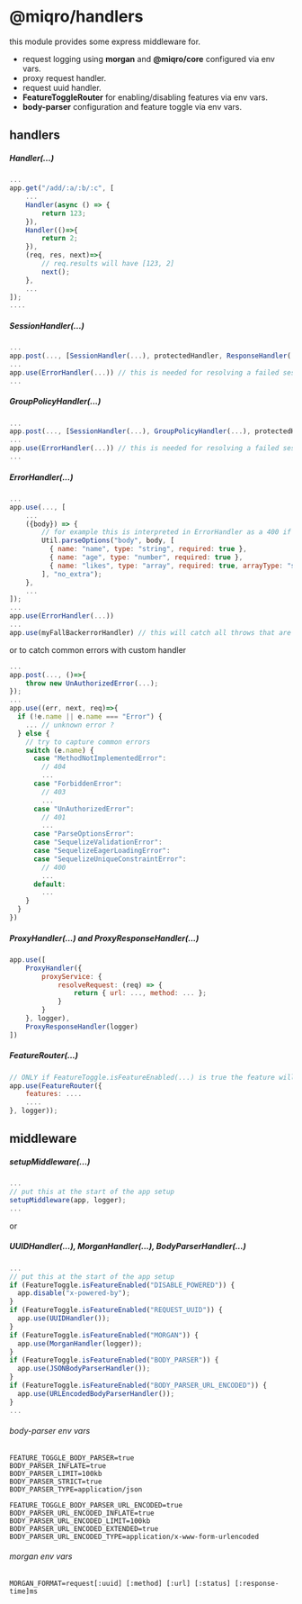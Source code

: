# @miqro/handlers

this module provides some express middleware for.

- request logging using **morgan** and **@miqro/core** configured via env vars.
- proxy request handler.
- request uuid handler.
- **FeatureToggleRouter** for enabling/disabling features via env vars.
- **body-parser** configuration and feature toggle via env vars.

## handlers

##### Handler(...) 

```javascript
...
app.get("/add/:a/:b/:c", [
    ...
    Handler(async () => {
        return 123; 
    }),
    Handler(()=>{
        return 2; 
    }),
    (req, res, next)=>{
        // req.results will have [123, 2]
        next();    
    },
    ...
]);
....
```

##### SessionHandler(...)

```javascript
...
app.post(..., [SessionHandler(...), protectedHandler, ResponseHandler(...)])
...
app.use(ErrorHandler(...)) // this is needed for resolving a failed session validation as a 401 or 403
...
```

##### GroupPolicyHandler(...)

```javascript
...
app.post(..., [SessionHandler(...), GroupPolicyHandler(...), protectedHandler, ResponseHandler(...)])
...
app.use(ErrorHandler(...)) // this is needed for resolving a failed session validation as a 401 or 403
...
```

##### ErrorHandler(...)

```javascript
...
app.use(..., [
    ...
    ({body}) => {
        // for example this is interpreted in ErrorHandler as a 400 if req.body doesnt match
        Util.parseOptions("body", body, [
          { name: "name", type: "string", required: true },
          { name: "age", type: "number", required: true },
          { name: "likes", type: "array", required: true, arrayType: "string" }
        ], "no_extra");
    },
    ...
]);
...
app.use(ErrorHandler(...))
...
app.use(myFallBackerrorHandler) // this will catch all throws that are not reconized by ErrorHandler()
```

or to catch common errors with custom handler

```javascript
...
app.post(..., ()=>{
    throw new UnAuthorizedError(...);
});
...
app.use((err, next, req)=>{
  if (!e.name || e.name === "Error") {
    ... // unknown error ?
  } else {
    // try to capture common errors
    switch (e.name) {
      case "MethodNotImplementedError":
        // 404
        ...
      case "ForbiddenError":
        // 403 
        ...
      case "UnAuthorizedError":
        // 401
        ...
      case "ParseOptionsError":  
      case "SequelizeValidationError":
      case "SequelizeEagerLoadingError": 
      case "SequelizeUniqueConstraintError":
        // 400 
        ...
      default:
        ...
    }
  }
})
```

##### ProxyHandler(...) and ProxyResponseHandler(...)

```javascript
app.use([
    ProxyHandler({
        proxyService: {
            resolveRequest: (req) => {
                return { url: ..., method: ... };
            }
        }
    }, logger),
    ProxyResponseHandler(logger)
])
```

##### FeatureRouter(...)

```javascript
// ONLY if FeatureToggle.isFeatureEnabled(...) is true the feature will be enabled in the router
app.use(FeatureRouter({
    features: ....
    ....
}, logger));
```

## middleware

##### setupMiddleware(...)

```javascript
...
// put this at the start of the app setup
setupMiddleware(app, logger);
...
```

or

##### UUIDHandler(...), MorganHandler(...), BodyParserHandler(...)

```javascript
...
// put this at the start of the app setup
if (FeatureToggle.isFeatureEnabled("DISABLE_POWERED")) {
  app.disable("x-powered-by");
}
if (FeatureToggle.isFeatureEnabled("REQUEST_UUID")) {
  app.use(UUIDHandler());
}
if (FeatureToggle.isFeatureEnabled("MORGAN")) {
  app.use(MorganHandler(logger));
}
if (FeatureToggle.isFeatureEnabled("BODY_PARSER")) {
  app.use(JSONBodyParserHandler());
}
if (FeatureToggle.isFeatureEnabled("BODY_PARSER_URL_ENCODED")) {
  app.use(URLEncodedBodyParserHandler());
}
...
```

###### body-parser env vars

```
FEATURE_TOGGLE_BODY_PARSER=true
BODY_PARSER_INFLATE=true
BODY_PARSER_LIMIT=100kb
BODY_PARSER_STRICT=true
BODY_PARSER_TYPE=application/json

FEATURE_TOGGLE_BODY_PARSER_URL_ENCODED=true
BODY_PARSER_URL_ENCODED_INFLATE=true
BODY_PARSER_URL_ENCODED_LIMIT=100kb
BODY_PARSER_URL_ENCODED_EXTENDED=true
BODY_PARSER_URL_ENCODED_TYPE=application/x-www-form-urlencoded
```

###### morgan env vars

```
MORGAN_FORMAT=request[:uuid] [:method] [:url] [:status] [:response-time]ms
```
